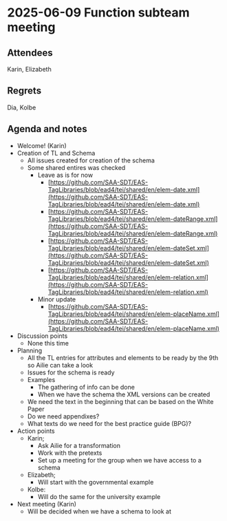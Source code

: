 # 2025-06-09 Function subteam meeting


## Attendees

Karin, Elizabeth


## Regrets

Dia, Kolbe


## Agenda and notes



* Welcome! (Karin)
* Creation of TL and Schema
    * All issues created for creation of the schema
    * Some shared entires was checked
        * Leave as is for now
            * [https://github.com/SAA-SDT/EAS-TagLibraries/blob/ead4/tei/shared/en/elem-date.xml](https://github.com/SAA-SDT/EAS-TagLibraries/blob/ead4/tei/shared/en/elem-date.xml) 
            * [https://github.com/SAA-SDT/EAS-TagLibraries/blob/ead4/tei/shared/en/elem-dateRange.xml](https://github.com/SAA-SDT/EAS-TagLibraries/blob/ead4/tei/shared/en/elem-dateRange.xml)
            * [https://github.com/SAA-SDT/EAS-TagLibraries/blob/ead4/tei/shared/en/elem-dateSet.xml](https://github.com/SAA-SDT/EAS-TagLibraries/blob/ead4/tei/shared/en/elem-dateSet.xml) 
            * [https://github.com/SAA-SDT/EAS-TagLibraries/blob/ead4/tei/shared/en/elem-relation.xml](https://github.com/SAA-SDT/EAS-TagLibraries/blob/ead4/tei/shared/en/elem-relation.xml)
        * Minor update
            * [https://github.com/SAA-SDT/EAS-TagLibraries/blob/ead4/tei/shared/en/elem-placeName.xml](https://github.com/SAA-SDT/EAS-TagLibraries/blob/ead4/tei/shared/en/elem-placeName.xml)  
* Discussion points
    * None this time 
* Planning
    * All the TL entries for attributes and elements to be ready by the 9th so Ailie can take a look
    * Issues for the schema is ready
    * Examples
        * The gathering of info can be done
        * When we have the schema the XML versions can be created
    * We need the text in the beginning that can be based on the White Paper
    * Do we need appendixes?
    * What texts do we need for the best practice guide (BPG)?
* Action points
    * Karin;
        * Ask Ailie for a transformation
        * Work with the pretexts
        * Set up a meeting for the group when we have access to a schema
    * Elizabeth; 
        * Will start with the governmental example
    * Kolbe: 
        * Will do the same for the university example 
* Next meeting (Karin)
    * Will be decided when we have a schema to look at

